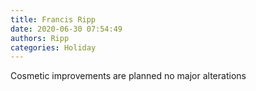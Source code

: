 ```yaml
---
title: Francis Ripp
date: 2020-06-30 07:54:49
authors: Ripp
categories: Holiday
---
```


 Cosmetic improvements are planned no major alterations
